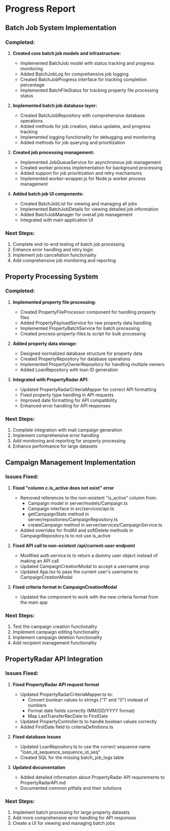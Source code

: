 # Progress Report

## Batch Job System Implementation

### Completed:

1. **Created core batch job models and infrastructure:**
   - Implemented BatchJob model with status tracking and progress monitoring
   - Added BatchJobLog for comprehensive job logging
   - Created BatchJobProgress interface for tracking completion percentage
   - Implemented BatchFileStatus for tracking property file processing status

2. **Implemented batch job database layer:**
   - Created BatchJobRepository with comprehensive database operations
   - Added methods for job creation, status updates, and progress tracking
   - Implemented logging functionality for debugging and monitoring
   - Added methods for job querying and prioritization

3. **Created job processing management:**
   - Implemented JobQueueService for asynchronous job management
   - Created worker process implementation for background processing
   - Added support for job prioritization and retry mechanisms
   - Implemented worker-wrapper.js for Node.js worker process management

4. **Added batch job UI components:**
   - Created BatchJobList for viewing and managing all jobs
   - Implemented BatchJobDetails for viewing detailed job information
   - Added BatchJobManager for overall job management
   - Integrated with main application UI

### Next Steps:

1. Complete end-to-end testing of batch job processing
2. Enhance error handling and retry logic
3. Implement job cancellation functionality
4. Add comprehensive job monitoring and reporting

## Property Processing System

### Completed:

1. **Implemented property file processing:**
   - Created PropertyFileProcessor component for handling property files
   - Added PropertyPayloadService for raw property data handling
   - Implemented PropertyBatchService for batch processing
   - Created process-property-files.ts script for bulk processing

2. **Added property data storage:**
   - Designed normalized database structure for property data
   - Created PropertyRepository for database operations
   - Implemented PropertyOwnerRepository for handling multiple owners
   - Added LoanRepository with loan ID generation

3. **Integrated with PropertyRadar API:**
   - Updated PropertyRadarCriteriaMapper for correct API formatting
   - Fixed property type handling in API requests
   - Improved date formatting for API compatibility
   - Enhanced error handling for API responses

### Next Steps:

1. Complete integration with mail campaign generation
2. Implement comprehensive error handling
3. Add monitoring and reporting for property processing
4. Enhance performance for large datasets

## Campaign Management Implementation

### Issues Fixed:

1. **Fixed "column c.is_active does not exist" error**
   - Removed references to the non-existent "is_active" column from:
     - Campaign model in server/models/Campaign.ts
     - Campaign interface in src/services/api.ts
     - getCampaignStats method in server/repositories/CampaignRepository.ts
     - createCampaign method in server/services/CampaignService.ts
   - Added overrides for findAll and softDelete methods in CampaignRepository.ts to not use is_active

2. **Fixed API call to non-existent /api/current-user endpoint**
   - Modified auth.service.ts to return a dummy user object instead of making an API call
   - Updated CampaignCreationModal to accept a username prop
   - Updated App.tsx to pass the current user's username to CampaignCreationModal

3. **Fixed criteria format in CampaignCreationModal**
   - Updated the component to work with the new criteria format from the main app

### Next Steps:

1. Test the campaign creation functionality
2. Implement campaign editing functionality
3. Implement campaign deletion functionality
4. Add recipient management functionality

## PropertyRadar API Integration

### Issues Fixed:

1. **Fixed PropertyRadar API request format**
   - Updated PropertyRadarCriteriaMapper.ts to:
     - Convert boolean values to strings ("1" and "0") instead of numbers
     - Format date fields correctly (MM/DD/YYYY format)
     - Map LastTransferRecDate to FirstDate
   - Updated PropertyController.ts to handle boolean values correctly
   - Added FirstDate field to criteriaDefinitions.ts

2. **Fixed database issues**
   - Updated LoanRepository.ts to use the correct sequence name "loan_id_sequence_sequence_id_seq"
   - Created SQL for the missing batch_job_logs table

3. **Updated documentation**
   - Added detailed information about PropertyRadar API requirements to PropertyRadarAPI.md
   - Documented common pitfalls and their solutions

### Next Steps:

1. Implement batch processing for large property datasets
2. Add more comprehensive error handling for API responses
3. Create a UI for viewing and managing batch jobs
